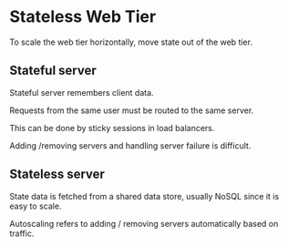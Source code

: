 # Stateless Web Tier

To scale the web tier horizontally, move state out of the web tier.

## Stateful server

Stateful server remembers client data.

Requests from the same user must be routed to the same server.

This can be done by sticky sessions in load balancers.

Adding /removing servers and handling server failure is difficult.

## Stateless server

State data is fetched from a shared data store, usually NoSQL since it is easy to scale.

Autoscaling refers to adding / removing servers automatically based on traffic.




